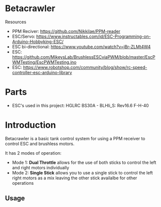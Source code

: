 Betacrawler
====

 Resources
  - PPM Reciver: https://github.com/Nikkilae/PPM-reader
  - ESC/Servo: https://www.instructables.com/id/ESC-Programming-on-Arduino-Hobbyking-ESC/
  - ESC bi-directional:  https://www.youtube.com/watch?v=jBr-ZLMt4W4
  - ESC: https://github.com/MikeysLab/BrushlessESCviaPWM/blob/master/EscPWMTesting/EscPWMTesting.ino
  - ESC: https://www.robotshop.com/community/blog/show/rc-speed-controller-esc-arduino-library

Parts
====
  - ESC's used in this project: HGLRC BS30A - BLHli_S: Rev16.6 F-H-40


Introduction
====

Betacrawler is a basic tank control system for using a PPM receiver
to control ESC and brushless motors.

It has 2 modes of operation:
  - Mode 1: __Dual Throttle__ allows for the use of both sticks to control the left and right 
            motors individually
  - Mode 2: __Single Stick__ allows you to use a single stick to control the left right
            motors as a mix leaving the other stick availalbe for other operations


Usage
-----





